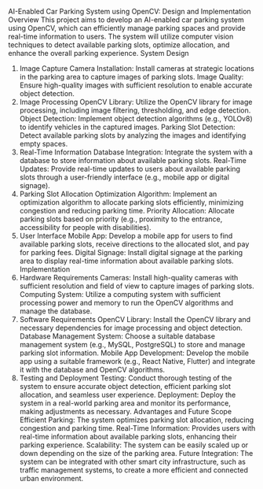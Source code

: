 AI-Enabled Car Parking System using OpenCV: Design and Implementation
Overview
This project aims to develop an AI-enabled car parking system using OpenCV, which can efficiently manage parking spaces and provide real-time information to users. The system will utilize computer vision techniques to detect available parking slots, optimize allocation, and enhance the overall parking experience.
System Design
1. Image Capture
Camera Installation: Install cameras at strategic locations in the parking area to capture images of parking slots.
Image Quality: Ensure high-quality images with sufficient resolution to enable accurate object detection.
2. Image Processing
OpenCV Library: Utilize the OpenCV library for image processing, including image filtering, thresholding, and edge detection.
Object Detection: Implement object detection algorithms (e.g., YOLOv8) to identify vehicles in the captured images.
Parking Slot Detection: Detect available parking slots by analyzing the images and identifying empty spaces.
3. Real-Time Information
Database Integration: Integrate the system with a database to store information about available parking slots.
Real-Time Updates: Provide real-time updates to users about available parking slots through a user-friendly interface (e.g., mobile app or digital signage).
4. Parking Slot Allocation
Optimization Algorithm: Implement an optimization algorithm to allocate parking slots efficiently, minimizing congestion and reducing parking time.
Priority Allocation: Allocate parking slots based on priority (e.g., proximity to the entrance, accessibility for people with disabilities).
5. User Interface
Mobile App: Develop a mobile app for users to find available parking slots, receive directions to the allocated slot, and pay for parking fees.
Digital Signage: Install digital signage at the parking area to display real-time information about available parking slots.
Implementation
1. Hardware Requirements
Cameras: Install high-quality cameras with sufficient resolution and field of view to capture images of parking slots.
Computing System: Utilize a computing system with sufficient processing power and memory to run the OpenCV algorithms and manage the database.
2. Software Requirements
OpenCV Library: Install the OpenCV library and necessary dependencies for image processing and object detection.
Database Management System: Choose a suitable database management system (e.g., MySQL, PostgreSQL) to store and manage parking slot information.
Mobile App Development: Develop the mobile app using a suitable framework (e.g., React Native, Flutter) and integrate it with the database and OpenCV algorithms.
3. Testing and Deployment
Testing: Conduct thorough testing of the system to ensure accurate object detection, efficient parking slot allocation, and seamless user experience.
Deployment: Deploy the system in a real-world parking area and monitor its performance, making adjustments as necessary.
Advantages and Future Scope
Efficient Parking: The system optimizes parking slot allocation, reducing congestion and parking time.
Real-Time Information: Provides users with real-time information about available parking slots, enhancing their parking experience.
Scalability: The system can be easily scaled up or down depending on the size of the parking area.
Future Integration: The system can be integrated with other smart city infrastructure, such as traffic management systems, to create a more efficient and connected urban environment.
